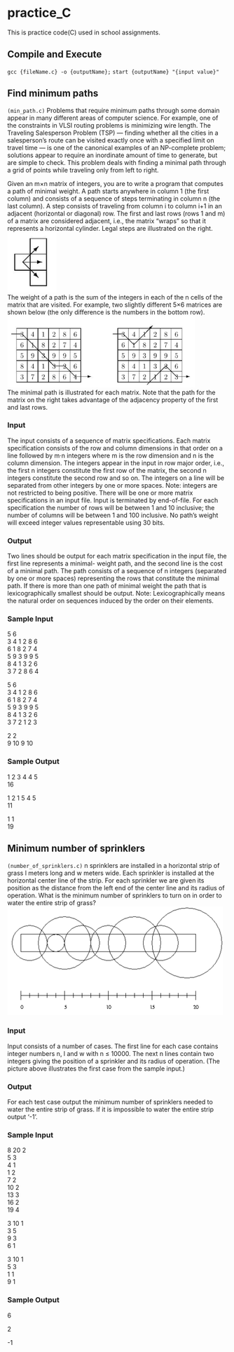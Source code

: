 # practice_C
This is practice code(C) used in school assignments.

## Compile and Execute
`gcc {fileName.c} -o {outputName};`
`start {outputName} "{input value}"`

## Find minimum paths 
`(min_path.c)`
Problems that require minimum paths through some domain appear in many different areas of computer science. 
For example, one of the constraints in VLSI routing problems is minimizing wire length. The Traveling 
Salesperson Problem (TSP) — finding whether all the cities in a salesperson’s route can be visited exactly once 
with a specified limit on travel time — is one of the canonical examples of an NP-complete problem; solutions 
appear to require an inordinate amount of time to generate, but are simple to check. 
This problem deals with finding a minimal path through a grid of points while traveling only from left to 
right. 

Given an m×n matrix of integers, you are to write a program that computes a path of minimal 
weight. A path starts anywhere in column 1 (the first column) and consists of a sequence of steps 
terminating in column n (the last column). A step consists of traveling from column i to column 
i+1 in an adjacent (horizontal or diagonal) row. The first and last rows (rows 1 and m) of a matrix 
are considered adjacent, i.e., the matrix “wraps” so that it represents a horizontal cylinder. Legal 
steps are illustrated on the right. 
![Alt text](./data/img/MD_min_path_route.png)  
The weight of a path is the sum of the integers in each of the n cells of the matrix that are visited. 
For example, two slightly different 5×6 matrices are shown below (the only difference is the numbers in the 
bottom row).  
![Alt text](./data/img/MD_min_path.png)  
The minimal path is illustrated for each matrix. Note that the path for the matrix on the right takes advantage 
of the adjacency property of the first and last rows. 
### Input 
The input consists of a sequence of matrix specifications. Each matrix specification consists of the row and 
column dimensions in that order on a line followed by m·n integers where m is the row dimension and n is the 
column dimension. The integers appear in the input in row major order, i.e., the first n integers constitute the 
first row of the matrix, the second n integers constitute the second row and so on. The integers on a line will be 
separated from other integers by one or more spaces. Note: integers are not restricted to being positive. 
There will be one or more matrix specifications in an input file. Input is terminated by end-of-file. 
For each specification the number of rows will be between 1 and 10 inclusive; the number of columns will 
be between 1 and 100 inclusive. No path’s weight will exceed integer values representable using 30 bits. 
  
 
### Output 
Two lines should be output for each matrix specification in the input file, the first line represents a minimal-
weight path, and the second line is the cost of a minimal path. The path consists of a sequence of n integers 
(separated by one or more spaces) representing the rows that constitute the minimal path. If there is more than 
one path of minimal weight the path that is lexicographically smallest should be output. 
Note: Lexicographically means the natural order on sequences induced by the order on their elements. 
### Sample Input  
5 6  
3 4 1 2 8 6   
6 1 8 2 7 4  
5 9 3 9 9 5  
8 4 1 3 2 6  
3 7 2 8 6 4  

5 6  
3 4 1 2 8 6  
6 1 8 2 7 4  
5 9 3 9 9 5  
8 4 1 3 2 6  
3 7 2 1 2 3  

2 2  
9 10 9 10  
### Sample Output  
1 2 3 4 4 5  
16  

1 2 1 5 4 5  
11  

1 1  
19  

## Minimum number of sprinklers 
`(number_of_sprinklers.c)`
n sprinklers are installed in a horizontal strip of grass l meters long and w meters wide. Each sprinkler
is installed at the horizontal center line of the strip. For each sprinkler we are given its position as the
distance from the left end of the center line and its radius of operation.
What is the minimum number of sprinklers to turn on in order to water the entire strip of grass?  
![Alt text](./data/img/MD_min_cycle.png)  
### Input
Input consists of a number of cases. The first line for each case contains integer numbers n, l and w
with n ≤ 10000. The next n lines contain two integers giving the position of a sprinkler and its radius
of operation. (The picture above illustrates the first case from the sample input.)
### Output
For each test case output the minimum number of sprinklers needed to water the entire strip of grass.
If it is impossible to water the entire strip output ‘-1’.
### Sample Input
8 20 2  
5 3  
4 1  
1 2  
7 2  
10 2  
13 3  
16 2  
19 4  

3 10 1  
3 5  
9 3  
6 1  

3 10 1  
5 3  
1 1  
9 1  
### Sample Output
6  

2  

-1  
